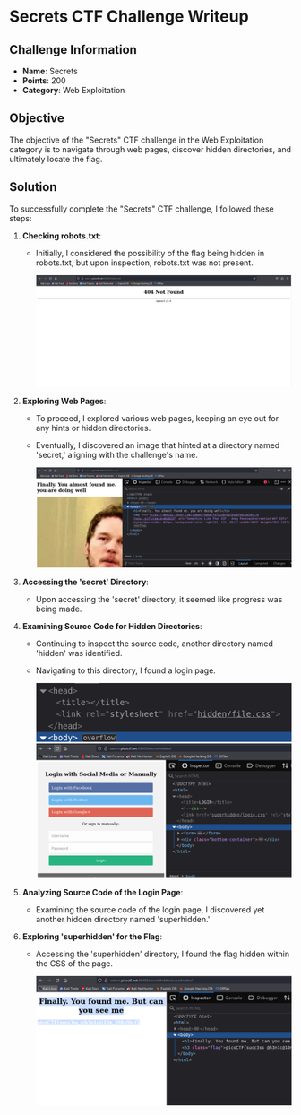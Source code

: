 # Secrets CTF Challenge Writeup

## Challenge Information
- **Name**: Secrets
- **Points**: 200
- **Category**: Web Exploitation

## Objective
The objective of the "Secrets" CTF challenge in the Web Exploitation category is to navigate through web pages, discover hidden directories, and ultimately locate the flag.

## Solution
To successfully complete the "Secrets" CTF challenge, I followed these steps:

1. **Checking robots.txt**:
   - Initially, I considered the possibility of the flag being hidden in robots.txt, but upon inspection, robots.txt was not present.

      ![Robots Not Found](<robots not found.png>)

2. **Exploring Web Pages**:
   - To proceed, I explored various web pages, keeping an eye out for any hints or hidden directories.
   - Eventually, I discovered an image that hinted at a directory named 'secret,' aligning with the challenge's name.


      ![Secret](secret.png)

3. **Accessing the 'secret' Directory**:
   - Upon accessing the 'secret' directory, it seemed like progress was being made.

4. **Examining Source Code for Hidden Directories**:
   - Continuing to inspect the source code, another directory named 'hidden' was identified.
   - Navigating to this directory, I found a login page.


      ![Hidden](hidden.png)
      ![Hidden](<hidden 2.png>)

5. **Analyzing Source Code of the Login Page**:
   - Examining the source code of the login page, I discovered yet another hidden directory named 'superhidden.'

6. **Exploring 'superhidden' for the Flag**:
   - Accessing the 'superhidden' directory, I found the flag hidden within the CSS of the page.


      ![Super Hidden](superhidden.png)